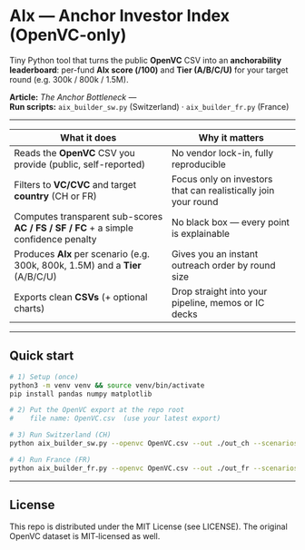 # AIx — Anchor Investor Index (OpenVC-only)

Tiny Python tool that turns the public **OpenVC** CSV into an **anchorability leaderboard**:
per-fund **AIx score (/100)** and **Tier (A/B/C/U)** for your target round (e.g. 300k / 800k / 1.5M).

**Article:** _The Anchor Bottleneck_ — <ADD MEDIUM LINK>  
**Run scripts:** `aix_builder_sw.py` (Switzerland) · `aix_builder_fr.py` (France)

---

| What it does | Why it matters |
|---|---|
| Reads the **OpenVC** CSV you provide (public, self-reported) | No vendor lock-in, fully reproducible |
| Filters to **VC/CVC** and target **country** (CH or FR) | Focus only on investors that can realistically join your round |
| Computes transparent sub-scores **AC / FS / SF / FC** + a simple confidence penalty | No black box — every point is explainable |
| Produces **AIx** per scenario (e.g. 300k, 800k, 1.5M) and a **Tier** (A/B/C/U) | Gives you an instant outreach order by round size |
| Exports clean **CSVs** (+ optional charts) | Drop straight into your pipeline, memos or IC decks |

---

## Quick start

```bash
# 1) Setup (once)
python3 -m venv venv && source venv/bin/activate
pip install pandas numpy matplotlib

# 2) Put the OpenVC export at the repo root
#    file name: OpenVC.csv  (use your latest export)

# 3) Run Switzerland (CH)
python aix_builder_sw.py --openvc OpenVC.csv --out ./out_ch --scenarios 300k,800k,1500k

# 4) Run France (FR)
python aix_builder_fr.py --openvc OpenVC.csv --out ./out_fr --scenarios 250k,700k,1200k
```
---

## License

This repo is distributed under the MIT License (see LICENSE).
The original OpenVC dataset is MIT‑licensed as well.
